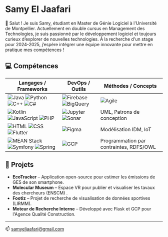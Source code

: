 # Samy El Jaafari

👋 Salut ! Je suis Samy, étudiant en Master de Génie Logiciel à l'Université de Montpellier. Actuellement en double cursus en Management des Technologies, je suis passionné par le développement logiciel et toujours curieux d’explorer de nouvelles technologies. À la recherche d'un stage pour 2024-2025, j’espère intégrer une équipe innovante pour mettre en pratique mes compétences !

## 💻 Compétences

| Langages / Frameworks        | DevOps / Outils             | Méthodes / Concepts                  |
|------------------------------|-----------------------------|--------------------------------------|
| ![Java](https://img.shields.io/badge/Java-%23ED8B00.svg?style=for-the-badge&logo=java&logoColor=white) ![Python](https://img.shields.io/badge/Python-3670A0?style=for-the-badge&logo=python&logoColor=ffdd54) ![C++](https://img.shields.io/badge/C%2B%2B-00599C?style=for-the-badge&logo=c%2B%2B&logoColor=white) ![C#](https://img.shields.io/badge/C%23-239120?style=for-the-badge&logo=c-sharp&logoColor=white) | ![Firebase](https://img.shields.io/badge/Firebase-FFCA28?style=for-the-badge&logo=firebase&logoColor=black) ![BigQuery](https://img.shields.io/badge/BigQuery-4285F4?style=for-the-badge&logo=google-cloud&logoColor=white) | ![Agile](https://img.shields.io/badge/Agile-%23FF8C00.svg?style=for-the-badge&logo=agile&logoColor=white) |
| ![Kotlin](https://img.shields.io/badge/Kotlin-0095D5?style=for-the-badge&logo=kotlin&logoColor=white) ![JavaScript](https://img.shields.io/badge/JavaScript-%23F7DF1E.svg?style=for-the-badge&logo=javascript&logoColor=black) ![PHP](https://img.shields.io/badge/PHP-777BB4?style=for-the-badge&logo=php&logoColor=white) | ![Jupyter](https://img.shields.io/badge/Jupyter-F37626?style=for-the-badge&logo=jupyter&logoColor=white) ![Sonar](https://img.shields.io/badge/SonarQube-4E9BCD?style=for-the-badge&logo=sonarqube&logoColor=white) | UML, Patrons de conception |
| ![HTML](https://img.shields.io/badge/HTML5-E34F26?style=for-the-badge&logo=html5&logoColor=white) ![CSS](https://img.shields.io/badge/CSS3-%231572B6.svg?style=for-the-badge&logo=css3&logoColor=white) ![Flutter](https://img.shields.io/badge/Flutter-%2302569B.svg?style=for-the-badge&logo=flutter&logoColor=white) | ![Figma](https://img.shields.io/badge/Figma-F24E1E?style=for-the-badge&logo=figma&logoColor=white) | Modélisation IDM, IoT |
| ![MEAN Stack](https://img.shields.io/badge/MEAN-%23008000.svg?style=for-the-badge&logo=mean&logoColor=white) ![Symfony](https://img.shields.io/badge/Symfony-000000?style=for-the-badge&logo=symfony&logoColor=white) ![Spring](https://img.shields.io/badge/Spring-6DB33F?style=for-the-badge&logo=spring&logoColor=white) | ![GCP](https://img.shields.io/badge/Google_Cloud-4285F4?style=for-the-badge&logo=google-cloud&logoColor=white) | Programmation par contraintes, RDFS/OWL |

## 🚀 Projets

- **EcoTracker** – Application open-source pour estimer les émissions de GES de son smartphone.
- **Molecular Museum** – Espace VR pour publier et visualiser les tavaux des chercheurs (ENSCM) .
- **Footiz** – Projet de recherche de visualisation de données sportives (LIRMM).
- **Moteur de Recherche Interne** – Développé avec Flask et GCP pour l'Agence Qualité Construction.

---

📫 [samyeljaafari@gmail.com](mailto:samyeljaafari@gmail.com)
